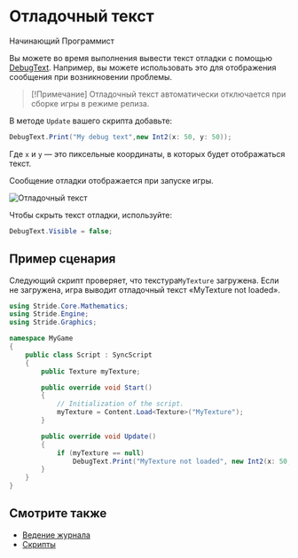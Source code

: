 ﻿# Отладочный текст

<span class="badge text-bg-primary">Начинающий</span>
<span class="badge text-bg-success">Программист</span>

Вы можете во время выполнения вывести текст отладки  с помощью [DebugText](xref:Stride.Engine.ScriptComponent.DebugText). Например, вы можете использовать это для отображения сообщения при возникновении проблемы.

>[!Примечание]
>Отладочный текст автоматически отключается при сборке игры в режиме релиза.

В методе `Update` вашего скрипта добавьте:

```cs
DebugText.Print("My debug text",new Int2(x: 50, y: 50));
```

Где `x` и `y` — это пиксельные координаты, в которых будет отображаться текст.

Сообщение отладки отображается при запуске игры.

![Отладочный текст](media/my-debug-text.jpg)

Чтобы скрыть текст отладки, используйте:

```cs
DebugText.Visible = false;
```

## Пример сценария

Следующий скрипт проверяет, что текстура`MyTexture` загружена. Если не загружена, игра выводит отладочный текст «MyTexture not loaded».
```cs
using Stride.Core.Mathematics;
using Stride.Engine;
using Stride.Graphics;

namespace MyGame
{
    public class Script : SyncScript
    {
		public Texture myTexture;

        public override void Start()
        {
            // Initialization of the script.
            myTexture = Content.Load<Texture>("MyTexture");
        }

        public override void Update()
        {
			if (myTexture == null)
                DebugText.Print("MyTexture not loaded", new Int2(x: 50, y: 50));
        }
    }
}
```

## Смотрите также

* [Ведение журнала](logging.md)
* [Скрипты](../scripts/index.md)